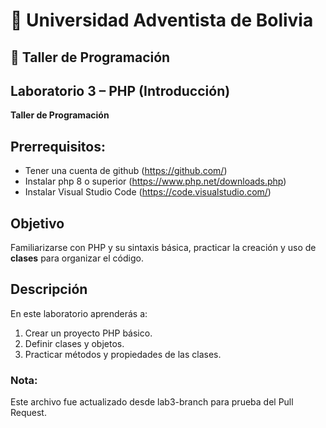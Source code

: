 # 🏫 Universidad Adventista de Bolivia
## 📘 Taller de Programación

## Laboratorio 3 – PHP (Introducción)
**Taller de Programación**

## Prerrequisitos:
- Tener una cuenta de github (https://github.com/)
- Instalar php 8 o superior (https://www.php.net/downloads.php)
- Instalar Visual Studio Code (https://code.visualstudio.com/)

## Objetivo
Familiarizarse con PHP y su sintaxis básica, practicar la creación y uso de **clases** para organizar el código.

## Descripción
En este laboratorio aprenderás a:
1. Crear un proyecto PHP básico.
2. Definir clases y objetos.
3. Practicar métodos y propiedades de las clases.

### Nota:
Este archivo fue actualizado desde lab3-branch para prueba del Pull Request.


